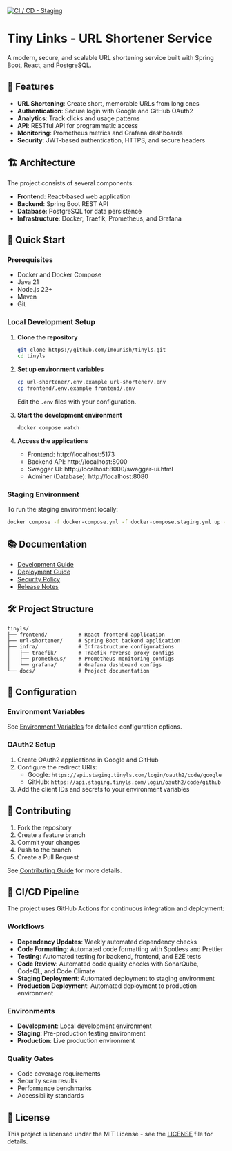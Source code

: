[![CI / CD - Staging](https://github.com/tinyls/tinyls/actions/workflows/deploy-staging.yml/badge.svg?branch=deployment%2Fstaging)](https://github.com/tinyls/tinyls/actions/workflows/deploy-staging.yml)

# Tiny Links - URL Shortener Service

A modern, secure, and scalable URL shortening service built with Spring Boot, React, and PostgreSQL.

## 🌟 Features

- **URL Shortening**: Create short, memorable URLs from long ones
- **Authentication**: Secure login with Google and GitHub OAuth2
- **Analytics**: Track clicks and usage patterns
- **API**: RESTful API for programmatic access
- **Monitoring**: Prometheus metrics and Grafana dashboards
- **Security**: JWT-based authentication, HTTPS, and secure headers

## 🏗️ Architecture

The project consists of several components:

- **Frontend**: React-based web application
- **Backend**: Spring Boot REST API
- **Database**: PostgreSQL for data persistence
- **Infrastructure**: Docker, Traefik, Prometheus, and Grafana

## 🚀 Quick Start

### Prerequisites

- Docker and Docker Compose
- Java 21
- Node.js 22+
- Maven
- Git

### Local Development Setup

1. **Clone the repository**

   ```bash
   git clone https://github.com/imounish/tinyls.git
   cd tinyls
   ```

2. **Set up environment variables**

   ```bash
   cp url-shortener/.env.example url-shortener/.env
   cp frontend/.env.example frontend/.env
   ```

   Edit the `.env` files with your configuration.

3. **Start the development environment**

   ```bash
   docker compose watch
   ```

4. **Access the applications**
   - Frontend: http://localhost:5173
   - Backend API: http://localhost:8000
   - Swagger UI: http://localhost:8000/swagger-ui.html
   - Adminer (Database): http://localhost:8080

### Staging Environment

To run the staging environment locally:

```bash
docker compose -f docker-compose.yml -f docker-compose.staging.yml up -d
```

## 📚 Documentation

- [Development Guide](docs/development.md)
- [Deployment Guide](docs/deployment.md)
- [Security Policy](SECURITY.md)
- [Release Notes](release-notes.md)

## 🛠️ Project Structure

```
tinyls/
├── frontend/          # React frontend application
├── url-shortener/     # Spring Boot backend application
├── infra/             # Infrastructure configurations
│   ├── traefik/       # Traefik reverse proxy configs
│   ├── prometheus/    # Prometheus monitoring configs
│   └── grafana/       # Grafana dashboard configs
└── docs/              # Project documentation
```

## 🔧 Configuration

### Environment Variables

See [Environment Variables](docs/environment-variables.md) for detailed configuration options.

### OAuth2 Setup

1. Create OAuth2 applications in Google and GitHub
2. Configure the redirect URIs:
   - Google: `https://api.staging.tinyls.com/login/oauth2/code/google`
   - GitHub: `https://api.staging.tinyls.com/login/oauth2/code/github`
3. Add the client IDs and secrets to your environment variables

## 🤝 Contributing

1. Fork the repository
2. Create a feature branch
3. Commit your changes
4. Push to the branch
5. Create a Pull Request

See [Contributing Guide](CONTRIBUTING.md) for more details.

## 🔄 CI/CD Pipeline

The project uses GitHub Actions for continuous integration and deployment:

### Workflows

- **Dependency Updates**: Weekly automated dependency checks
- **Code Formatting**: Automated code formatting with Spotless and Prettier
- **Testing**: Automated testing for backend, frontend, and E2E tests
- **Code Review**: Automated code quality checks with SonarQube, CodeQL, and Code Climate
- **Staging Deployment**: Automated deployment to staging environment
- **Production Deployment**: Automated deployment to production environment

### Environments

- **Development**: Local development environment
- **Staging**: Pre-production testing environment
- **Production**: Live production environment

### Quality Gates

- Code coverage requirements
- Security scan results
- Performance benchmarks
- Accessibility standards

## 📝 License

This project is licensed under the MIT License - see the [LICENSE](LICENSE) file for details.
